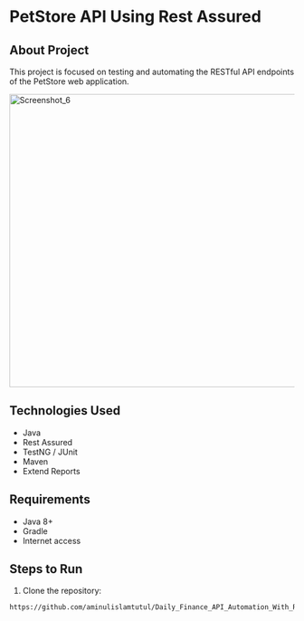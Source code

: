 # **PetStore API Using Rest Assured**
## About Project
This project is focused on testing and automating the RESTful API endpoints of the PetStore web application.

<img width="843" height="518" alt="Screenshot_6" src="https://github.com/user-attachments/assets/de96050c-d826-4927-b831-55ecbda8339f" />

## Technologies Used
- Java
- Rest Assured
- TestNG / JUnit
- Maven
- Extend Reports
## Requirements
- Java 8+
- Gradle
- Internet access
## Steps to Run
1. Clone the repository:
```console 
https://github.com/aminulislamtutul/Daily_Finance_API_Automation_With_Rest_Assured.git
```

